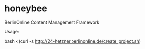 honeybee
========

BerlinOnline Content Management Framework


Usage:

bash <(curl -s http://24-hetzner.berlinonline.de/create_project.sh)
